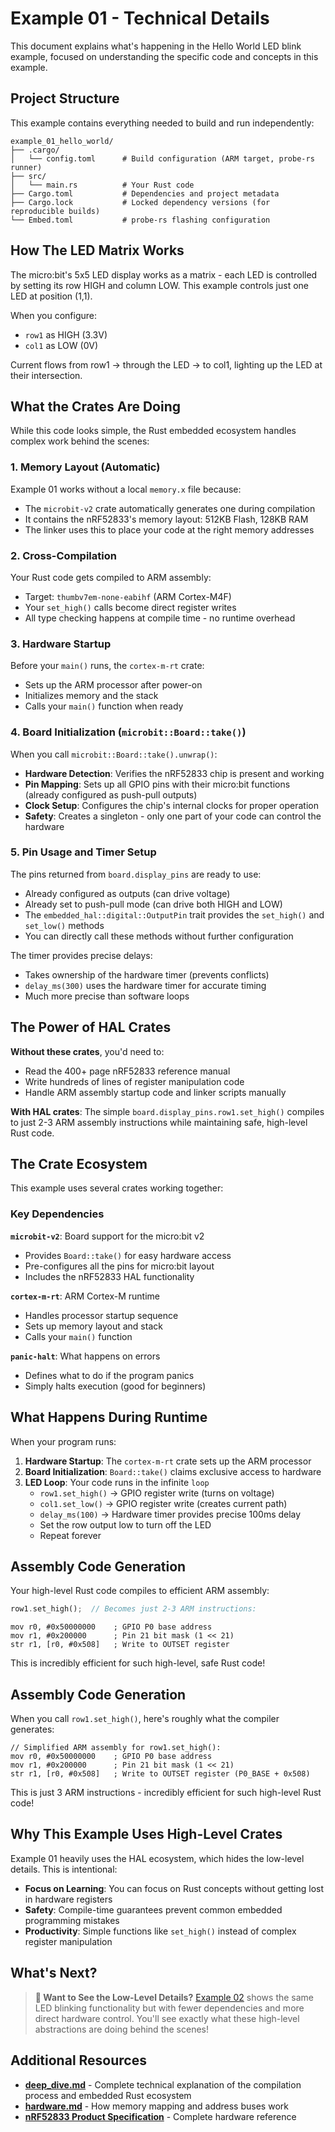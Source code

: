 # Example 01 - Technical Details

This document explains what's happening in the Hello World LED blink example, focused on understanding the specific code and concepts in this example.

## Project Structure

This example contains everything needed to build and run independently:

```
example_01_hello_world/
├── .cargo/
│   └── config.toml      # Build configuration (ARM target, probe-rs runner)
├── src/
│   └── main.rs          # Your Rust code
├── Cargo.toml           # Dependencies and project metadata
├── Cargo.lock           # Locked dependency versions (for reproducible builds)
└── Embed.toml           # probe-rs flashing configuration
```

## How The LED Matrix Works

The micro:bit's 5x5 LED display works as a matrix - each LED is controlled by setting its row HIGH and column LOW. This example controls just one LED at position (1,1).

When you configure:
- `row1` as HIGH (3.3V)
- `col1` as LOW (0V)

Current flows from row1 → through the LED → to col1, lighting up the LED at their intersection.

## What the Crates Are Doing

While this code looks simple, the Rust embedded ecosystem handles complex work behind the scenes:

### 1. Memory Layout (Automatic)

Example 01 works without a local `memory.x` file because:
- The `microbit-v2` crate automatically generates one during compilation
- It contains the nRF52833's memory layout: 512KB Flash, 128KB RAM
- The linker uses this to place your code at the right memory addresses

### 2. Cross-Compilation

Your Rust code gets compiled to ARM assembly:
- Target: `thumbv7em-none-eabihf` (ARM Cortex-M4F)
- Your `set_high()` calls become direct register writes
- All type checking happens at compile time - no runtime overhead

### 3. Hardware Startup

Before your `main()` runs, the `cortex-m-rt` crate:
- Sets up the ARM processor after power-on
- Initializes memory and the stack
- Calls your `main()` function when ready

### 4. Board Initialization (`microbit::Board::take()`)

When you call `microbit::Board::take().unwrap()`:
- **Hardware Detection**: Verifies the nRF52833 chip is present and working
- **Pin Mapping**: Sets up all GPIO pins with their micro:bit functions (already configured as push-pull outputs)
- **Clock Setup**: Configures the chip's internal clocks for proper operation
- **Safety**: Creates a singleton - only one part of your code can control the hardware

### 5. Pin Usage and Timer Setup

The pins returned from `board.display_pins` are ready to use:
- Already configured as outputs (can drive voltage)
- Already set to push-pull mode (can drive both HIGH and LOW)
- The `embedded_hal::digital::OutputPin` trait provides the `set_high()` and `set_low()` methods
- You can directly call these methods without further configuration

The timer provides precise delays:
- Takes ownership of the hardware timer (prevents conflicts)
- `delay_ms(300)` uses the hardware timer for accurate timing
- Much more precise than software loops

## The Power of HAL Crates

**Without these crates**, you'd need to:
- Read the 400+ page nRF52833 reference manual
- Write hundreds of lines of register manipulation code  
- Handle ARM assembly startup code and linker scripts manually

**With HAL crates**: The simple `board.display_pins.row1.set_high()` compiles to just 2-3 ARM assembly instructions while maintaining safe, high-level Rust code.

## The Crate Ecosystem

This example uses several crates working together:

### Key Dependencies

**`microbit-v2`**: Board support for the micro:bit v2
- Provides `Board::take()` for easy hardware access
- Pre-configures all the pins for micro:bit layout
- Includes the nRF52833 HAL functionality

**`cortex-m-rt`**: ARM Cortex-M runtime
- Handles processor startup sequence
- Sets up memory layout and stack
- Calls your `main()` function

**`panic-halt`**: What happens on errors
- Defines what to do if the program panics
- Simply halts execution (good for beginners)

## What Happens During Runtime

When your program runs:

1. **Hardware Startup**: The `cortex-m-rt` crate sets up the ARM processor
2. **Board Initialization**: `Board::take()` claims exclusive access to hardware
3. **LED Loop**: Your code runs in the infinite `loop`
   - `row1.set_high()` → GPIO register write (turns on voltage)
   - `col1.set_low()` → GPIO register write (creates current path)  
   - `delay_ms(100)` → Hardware timer provides precise 100ms delay
   - Set the row output low to turn off the LED
   - Repeat forever

## Assembly Code Generation

Your high-level Rust code compiles to efficient ARM assembly:

```rust
row1.set_high();  // Becomes just 2-3 ARM instructions:
```

```assembly
mov r0, #0x50000000    ; GPIO P0 base address
mov r1, #0x200000      ; Pin 21 bit mask (1 << 21)  
str r1, [r0, #0x508]   ; Write to OUTSET register
```

This is incredibly efficient for such high-level, safe Rust code!

## Assembly Code Generation

When you call `row1.set_high()`, here's roughly what the compiler generates:

```assembly
// Simplified ARM assembly for row1.set_high():
mov r0, #0x50000000    ; GPIO P0 base address
mov r1, #0x200000      ; Pin 21 bit mask (1 << 21)
str r1, [r0, #0x508]   ; Write to OUTSET register (P0_BASE + 0x508)
```

This is just 3 ARM instructions - incredibly efficient for such high-level Rust code!

## Why This Example Uses High-Level Crates

Example 01 heavily uses the HAL ecosystem, which hides the low-level details. This is intentional:

- **Focus on Learning**: You can focus on Rust concepts without getting lost in hardware registers
- **Safety**: Compile-time guarantees prevent common embedded programming mistakes
- **Productivity**: Simple functions like `set_high()` instead of complex register manipulation

## What's Next?

> **🔬 Want to See the Low-Level Details?** [Example 02](../example_02_hello_world_minimal_dependencies/) shows the same LED blinking functionality but with fewer dependencies and more direct hardware control. You'll see exactly what these high-level abstractions are doing behind the scenes!

## Additional Resources

- **[deep_dive.md](../deep_dive.md)** - Complete technical explanation of the compilation process and embedded Rust ecosystem
- **[hardware.md](../hardware.md)** - How memory mapping and address buses work
- **[nRF52833 Product Specification](https://infocenter.nordicsemi.com/pdf/nRF52833_PS_v1.7.pdf)** - Complete hardware reference